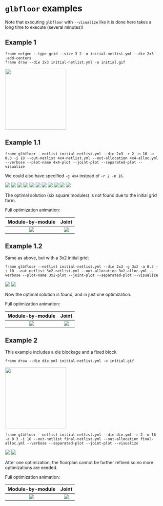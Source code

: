 # `glbfloor` examples

Note that executing `glbfloor` with `--visualize` like it is done here takes a long time to execute
(several minutes)!

## Example 1

```
frame netgen --type grid --size 3 2 -o initial-netlist.yml --die 2x3 --add-centers
frame draw --die 2x3 initial-netlist.yml -o initial.gif
```

<img src="1/initial.gif" style="width: 200px;"/>

## Example 1.1

```
frame glbfloor --netlist initial-netlist.yml --die 2x3 -r 2 -n 16 -a 0.3 -i 10 --out-netlist 4x4-netlist.yml --out-allocation 4x4-alloc.yml --verbose --plot-name 4x4-plot --joint-plot --separated-plot --visualize
```

We could also have specified `-g 4x4` instead of `-r 2 -n 16`.

![](1/4x4-plot-separated-0.png)
![](1/4x4-plot-separated-1.png)
![](1/4x4-plot-separated-2.png)
![](1/4x4-plot-separated-3.png)
![](1/4x4-plot-separated-4.png)
![](1/4x4-plot-separated-5.png)
![](1/4x4-plot-separated-6.png)
![](1/4x4-plot-separated-7.png)
![](1/4x4-plot-separated-8.png)
![](1/4x4-plot-separated-9.png)
![](1/4x4-plot-separated-10.png)


The optimal solution (six square modules) is not found due to the initial grid form.

Full optimization animation:

|              Module-by-module               |                  Joint                  |
|:-------------------------------------------:|:---------------------------------------:|
| ![](1/4x4-plot-separated-visualization.gif) | ![](1/4x4-plot-joint-visualization.gif) |


## Example 1.2

Same as above, but with a 3x2 initial grid:

```
frame glbfloor --netlist initial-netlist.yml --die 2x3 -g 3x2 -a 0.3 -i 10 --out-netlist 3x2-netlist.yml --out-allocation 3x2-alloc.yml --verbose --plot-name 3x2-plot --joint-plot --separated-plot --visualize
```

![](1/3x2-plot-separated-0.png)
![](1/3x2-plot-separated-1.png)

Now the optimal solution is found, and in just one optimization.

Full optimization animation:

|              Module-by-module               |                  Joint                  |
|:-------------------------------------------:|:---------------------------------------:|
| ![](1/3x2-plot-separated-visualization.gif) | ![](1/3x2-plot-joint-visualization.gif) |


## Example 2

This example includes a die blockage and a fixed block.

```
frame draw --die die.yml initial-netlist.yml -o initial.gif
```

<img src="2/initial.gif" style="width: 200px;"/>

```
frame glbfloor --netlist initial-netlist.yml --die die.yml -r 2 -n 16 -a 0.3 -i 10 --out-netlist final-netlist.yml --out-allocation final-alloc.yml --verbose --separated-plot --joint-plot --visualize
```

![](2/plot-separated-0.png)
![](2/plot-separated-1.png)

After one optimization, the floorplan cannot be further refined so no more optimizations are needed.

Full optimization animation:

|            Module-by-module             |                Joint                |
|:---------------------------------------:|:-----------------------------------:|
| ![](2/plot-separated-visualization.gif) | ![](2/plot-joint-visualization.gif) |
